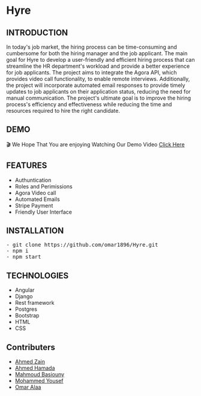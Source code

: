# Hyre

## INTRODUCTION
In today's job market, the hiring process can be time-consuming and cumbersome for both the hiring manager and the job applicant. 
The main goal for Hyre to develop a user-friendly and efficient hiring process that can streamline the HR department's workload and provide a better experience for job applicants. The project aims to integrate the Agora API, which provides video call functionality, to enable remote interviews. Additionally, the project will incorporate automated email responses to provide timely updates to job applicants on their application status, reducing the need for manual communication. The project's ultimate goal is to improve the hiring process's efficiency and effectiveness while reducing the time and resources required to hire the right candidate.

## DEMO
🎬
We Hope That You are enjoying Watching Our Demo Video 
[Click Here](https://www.youtube.com/watch?v=ZnjnZt5mvxE)




## FEATURES
- Authuntication
- Roles and Perimissions
- Agora Video call 
- Automated Emails
- Stripe Payment
- Friendly User Interface


## INSTALLATION
<pre>
- git clone https://github.com/omar1896/Hyre.git
- npm i 
- npm start
</pre>


## TECHNOLOGIES
- Angular
- Django
- Rest framework
- Postgres
- Bootstrap
- HTML
- CSS

## Contributers

- [Ahmed Zain](https://github.com/AhmedMohamedZein)
- [Ahmed Hamada](https://github.com/AhmedHamada011)
- [Mahmoud Basiouny](https://github.com/mahmoud-elbasiony)
- [Mohammed Yousef](https://github.com/Mohamedyousef44)
- [Omar Alaa](https://github.com/omar1896)
